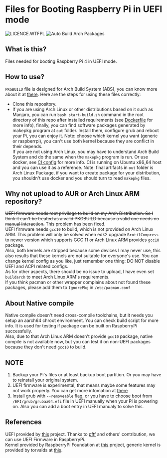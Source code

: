 # Files for Booting Raspberry Pi in UEFI mode

![LICENCE.WTFPL](https://img.shields.io/github/license/zhanghua000/raspberrypi-uefi-boot?logoColor=9cf&style=flat-square "WTFPL LICENCE")
![Auto Build Arch Packages](https://github.com/zhanghua000/raspberrypi-uefi-boot/workflows/Auto%20Build%20Arch%20Packages/badge.svg)

## What is this?

Files needed for booting Raspberry Pi 4 in UEFI mode.  

## How to use?

`PKGBUILD` file is designed for Arch Build System (ABS), you can know more about it at [there](https://wiki.archlinux.org/index.php/Arch_Build_System). Here are the steps for using these files correctly:

- Clone this repository.  
- If you are using Arch Linux or other distributions based on it such as Manjaro, you can run `bash start-build.sh` command in the root directory of this repo after installed requirements (see [Dockerfile](./Dockerfile) for more info), finally, you can find software packages generated by makepkg program at `out` folder. Install them, configure grub and reboot your Pi, you can enjoy it. Note: choose which kernel you want (generic or raspberrpi), you can't use both kernel because they are conflict in their depends.  
If you are not using Arch Linux, you may have to understand Arch Build System and do the same when the `makepkg` program is run. Or use docker, see [CI config](./.github/workflows/build-packages.yml) for more info. CI is running on Ubuntu x86_64 host and you can use it as a reference. Note: final artifacts in `out` folder is Arch Linux Package, if you want to create package for your distribution, you shouldn't use docker and you should turn to read `makepkg` files.   

## Why not upload to AUR or Arch Linux ARM repository?

~~UEFI firmware needs root privilege to build on my Arch Distribution. So I think it can't be treated as a valid PKGBUILD because a valid one needs no manual interaction.~~ This problem has been fixed.  
UEFI firmware needs `gcc10` to build, which is not provided on Arch Linux ARM. This problem will only be solved when edk2 upgrade `BrotilCompress` to newer version which supports GCC 11 or Arch Linux ARM provides `gcc10` package.  
Also, both kernels are stripped because some devices I may never use, this also results that these kernels are not suitable for everyone's use. You can change kernel config as you like, just remember one thing: DO NOT disable UEFI and ACPI related configs.  
As for other aspects, there should be no issue to upload, I have even set `buildarch` to meet Arch Linux ARM's requirements.  
If you think pacman or other wrapper complains about not found these packages, please add them to `IgnorePkg` in `/etc/pacman.conf`

## About Native compile

Native compile doesn't need cross-compile toolchains, but it needs you setup an aarch64 chroot environment. You can check build script for more info. It is used for testing if package can be built on RaspberryPi successfully.  
Also, due to that Arch Linux ARM doesn't provide `gcc10` package, native compile is not available now, but you can test it on non-UEFI packages because they don't need `gcc10` to build.

## NOTE

1. Backup your Pi's files or at least backup boot partition. Or you may have to reinstall your original system.  
2. UEFI firmware is experimental, that means maybe some features may not work properly. You can get more infomation at [there](https://github.com/pftf/RPi4)  
3. Install grub with `--removeable` flag, or you have to choose boot from `/EFI/grub/grubaa64.efi` file in UEFI manually when your Pi is powering on. Also you can add a boot entry in UEFI manualy to solve this.

## References

UEFI provided by [this](https://github.com/pftf/RPi4) project. Thanks to [pftf](https://github.com/pftf) and others' contribution, we can use UEFI Firmware in RaspberryPi.  
Kernel provided by RaspberryPi Foundation at [this](https://github.com/raspberrypi/linux) project, generic kernel is provided by torvalds at [this](https://github.com/torvalds/linux).
